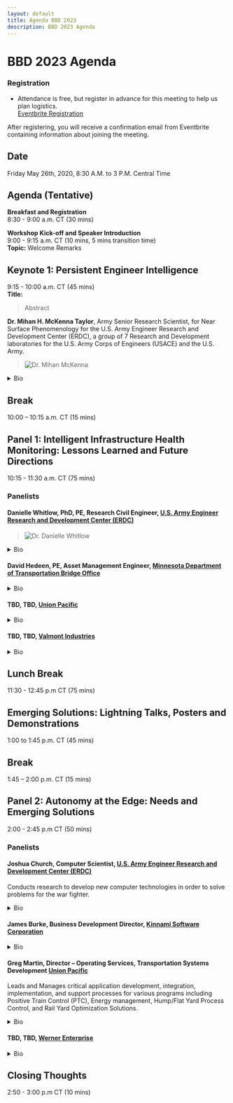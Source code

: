 ```yaml
---
layout: default
title: Agenda BBD 2023
description: BBD 2023 Agenda
---
```


# BBD 2023 Agenda  

### Registration
- Attendance is free, but register in advance for this meeting to help us plan logistics.  
[Eventbrite Registration](https://www.eventbrite.com/e/bridging-big-data-2023-workshop-tickets-574837513477)

After registering, you will receive a confirmation email from Eventbrite containing information about joining the meeting.

## Date
Friday May 26th, 2020, 8:30 A.M. to 3 P.M. Central Time


## Agenda (Tentative)

**Breakfast and Registration**  
8:30 - 9:00 a.m. CT (30 mins)  

**Workshop Kick-off and Speaker Introduction**  
9:00 - 9:15 a.m. CT (10 mins, 5 mins transition time)  
**Topic:** Welcome Remarks  

## Keynote 1:  Persistent Engineer Intelligence
9:15 - 10:00 a.m. CT (45 mins)   
**Title:**  
> Abstract

**Dr. Mihan H. McKenna Taylor**, Army Senior Research Scientist, for Near Surface Phenomenology for the U.S. Army Engineer Research and Development Center (ERDC), a group of 7 Research and Development laboratories for the U.S. Army Corps of Engineers (USACE) and the U.S. Army.   
> ![Dr. Mihan McKenna](https://bridgingbigdata.github.io/pages/images/mihan.jpg)   

<details>
<summary>Bio</summary>

Recipient of the 2013 USACE Researcher of the Year award for innovative remote monitoring of structures, Dr. McKenna Taylor specializes in bringing reality to intelligent decision making. She leads multi-disciplinary near-surface phenomenology research to create adaptive, effective, and revolutionary tools and scientific programs to shape future operational environments, including terrain shaping and near-surface persistent surveillance.   
Using geophysics and geotechnical engineering to proactively manipulate and assess the near-surface interface, she executes and fosters research to meet multi-domain threat assessment and maneuver goals, through high-performance computing simulations, analytical analysis, and laboratory and field experimentation, with applications for both civil and military end-users across multiple Department of Defense (DoD), federal, intelligence and academic communities. Dr. McKenna Taylor is the Co-Chair of the National System for Geospatial Intelligence (NSG) Artificial Intelligence, Automation, Augmentation Working Group, (AAA WG) and serves as the Basic Research 6.1 Advisor for the ERDC Adaptive Protection, Maneuver, Geospatial, and Natural Sciences Research Portfolio.  
Dr. McKenna Taylor is the author of numerous journal articles, technical reports, and other publications on a wide variety of geophysical and geotechnical topics. Dr. McKenna Taylor holds a B.S. in Physics with a Chemistry minor from Georgetown University (1999) and a Ph.D. in Geophysics from Southern Methodist University (2005). She is a Certified Professional Geologist (#11410) from The American Institute of Professional Geologists (AIPG) and a Registered Professional Geologist in the state of Alaska (#661). Dr. McKenna is actively involved in the Military Sensing Symposiums (Battlefield Acoustics, Magnetic, and Seismic/Electromagnetics), as well as the American Geophysical Union and the Acoustical Society of America.  
Prior to joining ERDC in 2005, and while pursuing her Ph.D, Dr. McKenna Taylor taught Geophysics and Geology at Southern Methodist University (SMU) in Dallas, Texas (1999-2005), and conducted research in support of the Comprehensive Nuclear Test Ban Treaty. She is currently an adjunct professor in the Huffington Department of Geological Sciences at SMU and the Civil and Environmental Engineering Department of Mississippi State University.   

</details>

## Break  
10:00 – 10:15 a.m. CT (15 mins)        

## Panel 1: Intelligent Infrastructure Health Monitoring: Lessons Learned and Future Directions  
10:15 - 11:30 a.m. CT (75 mins)   
### Panelists

#### **Danielle Whitlow, PhD, PE**,  Research Civil Engineer, [U.S. Army Engineer Research and Development Center (ERDC)](https://www.erdc.usace.army.mil)  

> ![Dr. Danielle Whitlow](https://bridgingbigdata.github.io/pages/images/whitlow.png)   

<details>
<summary>Bio</summary>

Dr. Whitlow is a recognized expert in the international community in non-traditional bridge assessment techniques. She leverages emergent assessment techniques from other disciplines and brings them to bear on the problem of remote structural assessments, including persistent geophysical monitoring and exploitation of satellite or other overhead imagery in conjunction with knowledge of non-U.S. construction and maintenance practices.  
Her novel and unconventional approach has resulted in new tools and techniques that enhance Warfighter safety, while advancing the state- of-the-art in bridge assessment as applied to both military and civil infrastructure challenges.    
Dr. Whitlow leads multi-disciplinary teams of scientists and engineers with backgrounds in structural engineering, mechanical engineering, electrical engineering, acoustics, signal propagation, and meteorology focused on solving engineering problems and providing bridge assessment and monitoring solutions to both the military and civilian sectors. Her published research spans the breadth of bridge assessment from traditional large-scale structural testing to non-traditional use of emergent technologies for real-time persistent health monitoring.   
Dr. Whitlow is an active member of the NATO Team of Experts on Military Bridge Assessment under the NATO Military Engineering Working Group. She is also a Professional Engineer in the State of Mississippi and a member of the Society of American Military Engineers and the American Society of Civil Engineers.

</details>

#### **David Hedeen, PE**, Asset Management Engineer, [Minnesota Department of Transportation Bridge Office](https://www.dot.state.mn.us/bridge/) 
<details>
<summary>Bio</summary>

David has been working for Minnesota DOT since 2004 and has held roles in Bridge Construction, Bridge Inspection and Bridge Management. David has Bachelor’s degree in Civil Engineering and a Master’s degree in Software Engineering. David is particularly enthusiastic about leveraging bridge data to aid in decision making. David has helped champion several current Minnesota DOT research efforts, including: “Develop Element Level Bridge Performance Measures and Targets”, “Understanding Driving Causes of Bridge Replacement” and “Quantifying Benefits of Bridge Maintenance”.

</details>

#### **TBD**, TBD, [Union Pacific](https://www.up.com)  
<details>
<summary>Bio</summary>

Coming Soon!

</details>

#### **TBD**, TBD, [Valmont Industries](https://www.valmont.com)  
<details>
<summary>Bio</summary>

Coming Soon!

</details>


## Lunch Break
11:30 - 12:45 p.m CT (75 mins)  

## Emerging Solutions: Lightning Talks, Posters and Demonstrations
1:00 to 1:45 p.m. CT (45 mins)   

## Break
1:45 – 2:00 p.m. CT (15 mins)    

## Panel 2: Autonomy at the Edge: Needs and Emerging Solutions
2:00 - 2:45 p.m CT (50 mins)  
### **Panelists**  
####  **Joshua Church**, Computer Scientist,  [U.S. Army Engineer Research and Development Center (ERDC)](https://www.erdc.usace.army.mil)
Conducts research to develop new computer technologies in order to solve problems for the war fighter.

<details>
<summary>Bio</summary>

Coming Soon!

</details>

####  **James Burke**, Business Development Director, [Kinnami Software Corporation](https://www.kinnami.com)
<details>
<summary>Bio</summary>

Coming Soon!

</details>

#### Greg Martin, Director – Operating Services, Transportation Systems Development [Union Pacific](https://www.up.com)  
Leads and Manages critical application development, integration, implementation, and support processes for various programs including Positive Train Control (PTC), Energy management, Hump/Flat Yard Process Control, and Rail Yard Optimization Solutions. 

<details>
<summary>Bio</summary>

Coming Soon!

</details>

#### **TBD**, TBD, [Werner Enterprise](https://www.werner.com)  
<details>
<summary>Bio</summary>

Coming Soon!

</details>

## Closing Thoughts
2:50 - 3:00 p.m CT (10 mins)   
